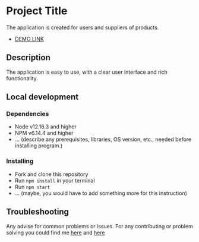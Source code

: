 # Project Title

The application is created for users and suppliers of products.
- [DEMO LINK](https://maksymstarodubtsev.github.io/ProductsList/)

## Description

The application is easy to use, with a clear user interface and rich functionality.

## Local development

### Dependencies
* Node v12.16.3 and higher
* NPM v6.14.4 and higher
* ... (describe any prerequisites, libraries, OS version, etc., needed before installing program.)


### Installing
* Fork and clone this repository
* Run `npm install` in your terminal
* Run `npm start`
* ... (maybe, you would have to add something more for this instruction)

## Troubleshooting

Any advise for common problems or issues.
For any contributing or problem solving you could find me [here]() and [here]()

